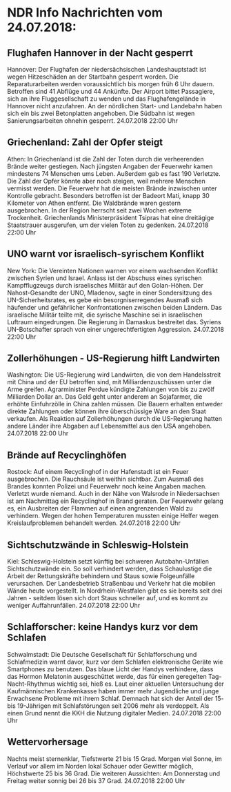 # NDR Info Nachrichten vom 24.07.2018:


## Flughafen Hannover in der Nacht gesperrt
Hannover:	Der Flughafen der niedersächsischen Landeshauptstadt ist wegen Hitzeschäden an der Startbahn gesperrt worden. Die Reparaturarbeiten werden voraussichtlich bis morgen früh 6 Uhr dauern. Betroffen sind 41 Abflüge und 44 Ankünfte. Der Airport bittet Passagiere, sich an ihre Fluggesellschaft zu wenden und das Flughafengelände in Hannover nicht anzufahren. An der nördlichen Start- und Landebahn haben sich ein bis zwei Betonplatten angehoben. Die Südbahn ist wegen Sanierungsarbeiten ohnehin gesperrt. 24.07.2018 22:00 Uhr 

## Griechenland: Zahl der Opfer steigt
Athen: In Griechenland ist die Zahl der Toten durch die verheerenden Brände weiter gestiegen. Nach jüngsten Angaben der Feuerwehr kamen mindestens 74 Menschen ums Leben. Außerdem gab es fast 190 Verletzte. Die Zahl der Opfer könnte aber noch steigen, weil mehrere Menschen vermisst werden. Die Feuerwehr hat die meisten Brände inzwischen unter Kontrolle gebracht. Besonders betroffen ist der Badeort Mati, knapp 30 Kilometer von Athen entfernt. Die Waldbrände waren gestern ausgebrochen. In der Region herrscht seit zwei Wochen extreme Trockenheit. Griechenlands Ministerpräsident Tsipras hat eine dreitägige Staatstrauer ausgerufen, um der vielen Toten zu gedenken. 24.07.2018 22:00 Uhr 

## UNO warnt vor israelisch-syrischem Konflikt
New York:	Die Vereinten Nationen warnen vor einem wachsenden Konflikt zwischen Syrien und Israel. Anlass ist der Abschuss eines syrischen Kampfflugzeugs durch israelisches Militär auf den Golan-Höhen. Der Nahost-Gesandte der UNO, Mladenov, sagte in einer Sondersitzung des UN-Sicherheitsrates, es gebe ein besorgniserregendes Ausmaß sich häufender und gefährlicher Konfrontationen zwischen beiden Ländern. Das israelische Militär teilte mit, die syrische Maschine sei in israelischen Luftraum eingedrungen. Die Regierung in Damaskus bestreitet das. Syriens UN-Botschafter sprach von einer ungerechtfertigten Aggression. 24.07.2018 22:00 Uhr 

## Zollerhöhungen - US-Regierung hilft Landwirten
Washington: Die US-Regierung wird Landwirten, die von dem Handelsstreit mit China und der EU betroffen sind, mit Milliardenzuschüssen unter die Arme greifen. Agrarminister Perdue kündigte Zahlungen von bis zu zwölf Milliarden Dollar an. Das Geld geht unter anderem an Sojafarmer, die erhöhte Einfuhrzölle in China zahlen müssen. Die Bauern erhalten entweder direkte Zahlungen oder können ihre überschüssige Ware an den Staat verkaufen. Als Reaktion auf Zollerhöhungen durch die US-Regierung hatten andere Länder ihre Abgaben auf Lebensmittel aus den USA angehoben. 24.07.2018 22:00 Uhr 

## Brände auf Recyclinghöfen
Rostock: Auf einem Recyclinghof in der Hafenstadt ist ein Feuer ausgebrochen. Die Rauchsäule ist weithin sichtbar. Zum Ausmaß des Brandes konnten Polizei und Feuerwehr noch keine Angaben machen. Verletzt wurde niemand. Auch in der Nähe von Walsrode in Niedersachsen ist am Nachmittag ein Recyclinghof in Brand geraten. Der Feuerwehr gelang es, ein Ausbreiten der Flammen auf einen angrenzenden Wald zu verhindern. Wegen der hohen Temperaturen mussten einige Helfer wegen Kreislaufproblemen behandelt werden. 24.07.2018 22:00 Uhr 

## Sichtschutzwände in Schleswig-Holstein
Kiel:	Schleswig-Holstein setzt künftig bei schweren Autobahn-Unfällen Sichtschutzwände ein. So soll verhindert werden, dass Schaulustige die Arbeit der Rettungskräfte behindern und Staus sowie Folgeunfälle verursachen. Der Landesbetrieb Straßenbau und Verkehr hat die mobilen Wände heute vorgestellt. In Nordrhein-Westfalen gibt es sie bereits seit drei Jahren - seitdem lösen sich dort Staus schneller auf, und es kommt zu weniger Auffahrunfällen. 24.07.2018 22:00 Uhr 

## Schlafforscher: keine Handys kurz vor dem Schlafen
Schwalmstadt: Die Deutsche Gesellschaft für Schlafforschung und Schlafmedizin warnt davor, kurz vor dem Schlafen elektronische Geräte wie Smartphones zu benutzen. Das blaue Licht der Handys verhindere, dass das Hormon Melatonin ausgeschüttet werde, das für einen geregelten Tag-Nacht-Rhythmus wichtig sei, hieß es. Laut einer aktuellen Untersuchung der Kaufmännischen Krankenkasse haben immer mehr Jugendliche und junge Erwachsene Probleme mit ihrem Schlaf. Demnach hat sich der Anteil der 15- bis 19-Jährigen mit Schlafstörungen seit 2006 mehr als verdoppelt. Als einen Grund nennt die KKH die Nutzung digitaler Medien. 24.07.2018 22:00 Uhr 

## Wettervorhersage
Nachts meist sternenklar, Tiefstwerte 21 bis 15 Grad. Morgen viel Sonne, im Verlauf vor allem im Norden lokal Schauer oder Gewitter möglich, Höchstwerte 25 bis 36 Grad. Die weiteren Aussichten: Am Donnerstag und Freitag weiter sonnig bei 26 bis 37 Grad. 24.07.2018 22:00 Uhr 
